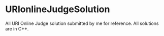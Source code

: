 # URIonlineJudgeSolution
All URI Online Judge solution submitted by me for reference. All solutions are in C++.
